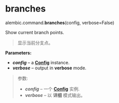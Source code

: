 # branches

alembic.command.**branches**(config, verbose=False)

[Config]: ../zh/08_03_configuration.md

Show current branch points.

> 显示当前分支点。

**Parameters:**

* ***config*** – a **[Config]** instance.
* ***verbose*** – output in **verbose** mode.

> 参数:
>
> * ***config*** – 一个 **[Config]** 实例.
> * ***verbose*** – 以 **详细** 模式输出。
